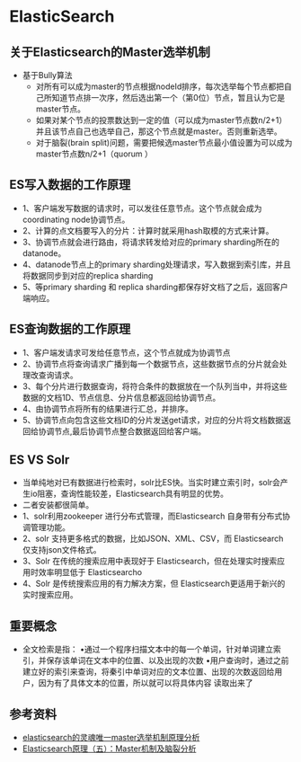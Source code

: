 # ElasticSearch

## 关于Elasticsearch的Master选举机制
   - 基于Bully算法
     - 对所有可以成为master的节点根据nodeId排序，每次选举每个节点都把自己所知道节点排一次序，然后选出第一个（第0位）节点，暂且认为它是master节点。
     - 如果对某个节点的投票数达到一定的值（可以成为master节点数n/2+1）并且该节点自己也选举自己，那这个节点就是master。否则重新选举。
     - 对于脑裂(brain split)问题，需要把候选master节点最小值设置为可以成为master节点数n/2+1（quorum ）


## ES写入数据的工作原理
 - 1、客户端发写数据的请求时，可以发往任意节点。这个节点就会成为coordinating node协调节点。
 - 2、计算的点文档要写入的分片：计算时就采用hash取模的方式来计算。
 - 3、协调节点就会进行路由，将请求转发给对应的primary sharding所在的datanode。
 - 4、datanode节点上的primary sharding处理请求，写入数据到索引库，并且将数据同步到对应的replica sharding
 - 5、等primary sharding 和 replica sharding都保存好文档了之后，返回客户端响应。

## ES查询数据的工作原理
 - 1、客户端发请求可发给任意节点，这个节点就成为协调节点
 - 2、协调节点将查询请求广播到每一个数据节点，这些数据节点的分片就会处理改查询请求。
 - 3、每个分片进行数据查询，将符合条件的数据放在一个队列当中，并将这些数据的文档1D、节点信息、分片信息都返回给协调节点。
 - 4、由协调节点将所有的结果进行汇总，并排序。
 - 5、协调节点向包含这些文档ID的分片发送get请求，对应的分片将文档数据返回给协调节点,最后协调节点整合数据返回给客户端。
  
## ES VS Solr
  - 当单纯地对已有数据进行检索时，solr比ES快。当实时建立索引时，solr会产生io阻塞，查询性能较差，Elasticsearch具有明显的优势。
  - 二者安装都很简单。
  - 1、solr利用zookeeper 进行分布式管理，而Elasticsearch 自身带有分布式协调管理功能。
  - 2、solr 支持更多格式的数据，比如JSON、XML、CSV，而 Elasticsearch 仅支持json文件格式。
  - 3、Solr 在传统的搜索应用中表现好于 Elasticsearch，但在处理实时搜索应用时效率明显低于 Elasticsearcho
  - 4、Solr 是传统搜索应用的有力解决方案，但 Elasticsearch更适用于新兴的实时搜索应用。

## 重要概念
  - 全文检索是指：
•通过一个程序扫描文本中的每一个单词，针对单词建立索引，并保存该单词在文本中的位置、以及出现的次数
•用户查询时，通过之前建立好的索引来查询，将秦引中单词对应的文本位置、出现的次数返回给用户，因为有了具体文本的位置，所以就可以将具体内容
读取出来了
## 参考资料
  - [elasticsearch的灵魂唯一master选举机制原理分析](https://www.jb51.net/article/245436.htm)
  - [Elasticsearch原理（五）：Master机制及脑裂分析](Elasticsearch原理（五）：Master机制及脑裂分析)